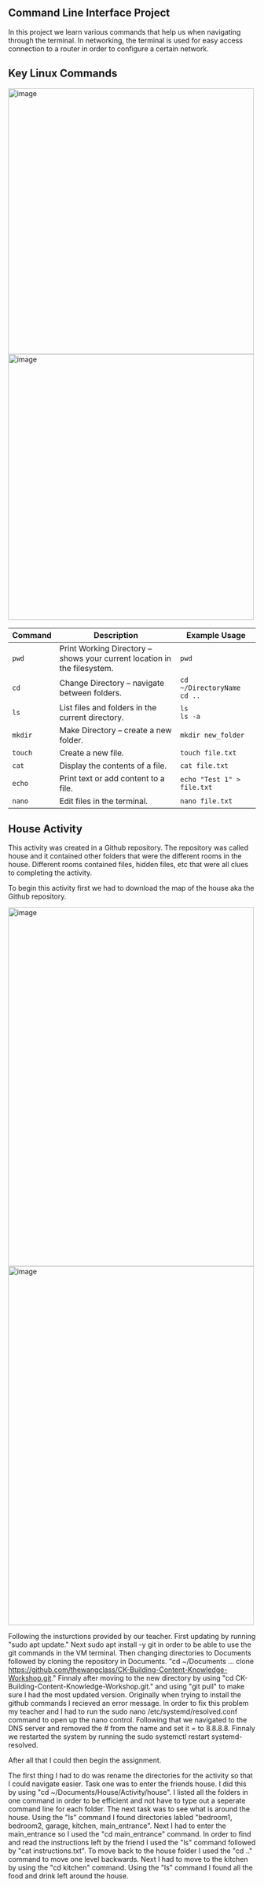 
## Command Line Interface Project
In this project we learn various commands that help us when navigating through the terminal. In networking, the terminal is used for easy access connection to a router in order to configure a certain network.


## Key Linux Commands

<img width="500" height="540" alt="image" src="https://github.com/user-attachments/assets/d5c427e6-b645-45d5-bc8e-a4fbc88668b3" />
<img width="500" height="540" alt="image" src="https://github.com/user-attachments/assets/7de2dea4-388c-46a1-9033-0372884c66b6" />

| Command         | Description                                                                                  | Example Usage                        |
|-----------------|----------------------------------------------------------------------------------------------|--------------------------------------|
| `pwd`           | Print Working Directory – shows your current location in the filesystem.                     | `pwd`                                |
| `cd`            | Change Directory – navigate between folders.                                                 | `cd ~/DirectoryName`<br>`cd ..`      |
| `ls`            | List files and folders in the current directory.                                             | `ls`<br>`ls -a`                      |
| `mkdir`         | Make Directory – create a new folder.                                                        | `mkdir new_folder`                   |
| `touch`         | Create a new file.                                                                           | `touch file.txt`                     |
| `cat`           | Display the contents of a file.                                                              | `cat file.txt`                       |
| `echo`          | Print text or add content to a file.                                                         | `echo "Test 1" > file.txt`         |
| `nano`          | Edit files in the terminal.                                                                  | `nano file.txt`                      |

## House Activity 

This activity was created in a Github repository. The repository was called house and it contained other folders that were the different rooms in the house. Different rooms contained files, hidden files, etc that were all clues to completing the activity.

To begin this activity first we had to download the map of the house aka the Github repository. 

[
](https://mail.google.com/mail/u/0?ui=2&ik=bdca38649d&attid=0.1&permmsgid=msg-a:r-2373642107752033430&th=19933c44ab09d03c&view=fimg&fur=ip&permmsgid=msg-a:r-2373642107752033430&sz=s0-l75-ft&attbid=ANGjdJ9PAHXvjoUfEDnDxgLzL9NTUbnyUgvGKPj9efNvhIhSEDD7x42K6mO4vrzMuEWHtw6UYM6pInJ0kToRiw631TjK_ICFeznqBNA0SDioFe_w6GHWpWuu7PjyUB0&disp=emb&realattid=ii_mfe0485t0&zw)<img width="500" height="729" alt="image" src="https://github.com/user-attachments/assets/c1590441-a053-4a7a-9c99-3a59c3118630" /> [
](https://mail.google.com/mail/u/0?ui=2&ik=bdca38649d&attid=0.2&permmsgid=msg-a:r-2373642107752033430&th=19933c44ab09d03c&view=fimg&fur=ip&permmsgid=msg-a:r-2373642107752033430&sz=s0-l75-ft&attbid=ANGjdJ9G9iK6Q4KODYrDp7X9FjFO5ia8U4sgSNf6VTCwPSiajBWDXanbMwrIr3sqOl4EgLoCS1GpC2855hZcRu_mK6aBs0SZBQnG9zqwQnr68JspBafgqQoF9Gvdu78&disp=emb&realattid=ii_mfe04tuw1&zw)<img width="500" height="729" alt="image" src="https://github.com/user-attachments/assets/23c287e3-108e-4e30-9861-92046db84eee" />

Following the insturctions provided by our teacher. First updating by running "sudo apt update." Next sudo apt install -y git in order to be able to use the git commands in the VM terminal. Then changing directories to Documents followed by cloning the repository in Documents. "cd ~/Documents ... clone https://github.com/thewangclass/CK-Building-Content-Knowledge-Workshop.git." Finnaly after moving to the new directory by using "cd CK-Building-Content-Knowledge-Workshop.git." and using "git pull" to make sure I had the most updated version. Originally when trying to install the github commands I recieved an error message. In order to fix this problem my teacher and I had to run the sudo nano /etc/systemd/resolved.conf command to open up the nano control. Following that we navigated to the DNS server and removed the # from the name and set it = to 8.8.8.8. Finnaly we restarted the system by running the sudo systemctl restart systemd-resolved.

After all that I could then begin the assignment. 

The first thing I had to do was rename the directories for the activity so that I could navigate easier. Task one was to enter the friends house. I did this by using "cd ~/Documents/House/Activity/house". I listed all the folders in one command in order to be efficient and not have to type out a seperate command line for each folder. The next task was to see what is around the house. Using the "ls" command I found directories labled "bedroom1, bedroom2, garage, kitchen, main_entrance". Next I had to enter the main_entrance so I used the "cd main_entrance" command. In order to find and read the instructions left by the friend I used the "ls" command followed by "cat instructions.txt". To move back to the house folder I used the "cd .." command to move one level backwards. Next I had to move to the kitchen by using the "cd kitchen" command. Using the "ls" command I found all the food and drink left around the house.
